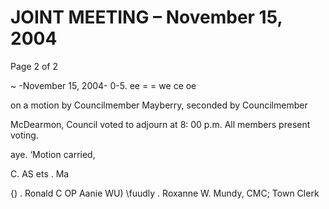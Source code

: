 # JOINT MEETING – November 15, 2004

Page 2 of 2

~ -November 15, 2004- 0-5. ee = = we ce oe

on a motion by Councilmember Mayberry, seconded by Councilmember

McDearmon, Council voted to adjourn at 8: 00 p.m. All members present voting.

aye. ‘Motion carried,

C. AS
ets . Ma

{) . Ronald C
OP Aanie WU) \fuudly .
Roxanne W. Mundy, CMC; Town Clerk
